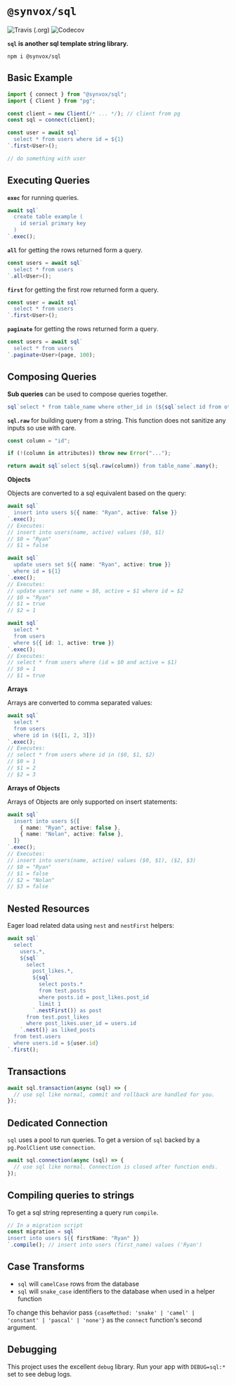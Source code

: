 # `@synvox/sql`

![Travis (.org)](https://img.shields.io/travis/synvox/sql)
![Codecov](https://img.shields.io/codecov/c/github/synvox/sql)

**`sql` is another sql template string library.**

```
npm i @synvox/sql
```

## Basic Example

```ts
import { connect } from "@synvox/sql";
import { Client } from "pg";

const client = new Client(/* ... */); // client from pg
const sql = connect(client);

const user = await sql`
  select * from users where id = ${1}
`.first<User>();

// do something with user
```

## Executing Queries

**`exec`** for running queries.

```ts
await sql`
  create table example (
    id serial primary key
  )
`.exec();
```

**`all`** for getting the rows returned form a query.

```ts
const users = await sql`
  select * from users
`.all<User>();
```

**`first`** for getting the first row returned form a query.

```ts
const user = await sql`
  select * from users
`.first<User>();
```

**`paginate`** for getting the rows returned form a query.

```ts
const users = await sql`
  select * from users
`.paginate<User>(page, 100);
```

## Composing Queries

**Sub queries** can be used to compose queries together.

```ts
sql`select * from table_name where other_id in (${sql`select id from other_table`}`);
```

**`sql.raw`** for building query from a string. This function does not sanitize any inputs so use with care.

```ts
const column = "id";

if (!(column in attributes)) throw new Error("...");

return await sql`select ${sql.raw(column)} from table_name`.many();
```

**Objects**

Objects are converted to a sql equivalent based on the query:

```ts
await sql`
  insert into users ${{ name: "Ryan", active: false }}
`.exec();
// Executes:
// insert into users(name, active) values ($0, $1)
// $0 = "Ryan"
// $1 = false
```

```ts
await sql`
  update users set ${{ name: "Ryan", active: true }}
  where id = ${1}
`.exec();
// Executes:
// update users set name = $0, active = $1 where id = $2
// $0 = "Ryan"
// $1 = true
// $2 = 1
```

```ts
await sql`
  select *
  from users
  where ${{ id: 1, active: true }}
`.exec();
// Executes:
// select * from users where (id = $0 and active = $1)
// $0 = 1
// $1 = true
```

**Arrays**

Arrays are converted to comma separated values:

```ts
await sql`
  select *
  from users
  where id in (${[1, 2, 3]})
`.exec();
// Executes:
// select * from users where id in ($0, $1, $2)
// $0 = 1
// $1 = 2
// $2 = 3
```

**Arrays of Objects**

Arrays of Objects are only supported on insert statements:

```ts
await sql`
  insert into users ${[
    { name: "Ryan", active: false },
    { name: "Nolan", active: false },
  ]}
`.exec();
// Executes:
// insert into users(name, active) values ($0, $1), ($2, $3)
// $0 = "Ryan"
// $1 = false
// $2 = "Nolan"
// $3 = false
```

## Nested Resources

Eager load related data using `nest` and `nestFirst` helpers:

```ts
await sql`
  select
    users.*,
    ${sql`
      select
        post_likes.*,
        ${sql`
          select posts.*
          from test.posts
          where posts.id = post_likes.post_id
          limit 1
        `.nestFirst()} as post
      from test.post_likes
      where post_likes.user_id = users.id
    `.nest()} as liked_posts
  from test.users
  where users.id = ${user.id}
`.first();
```

## Transactions

```ts
await sql.transaction(async (sql) => {
  // use sql like normal, commit and rollback are handled for you.
});
```

## Dedicated Connection

`sql` uses a pool to run queries. To get a version of `sql` backed by a `pg.PoolClient` use `connection`.

```ts
await sql.connection(async (sql) => {
  // use sql like normal. Connection is closed after function ends.
});
```

## Compiling queries to strings

To get a sql string representing a query run `compile`.

```ts
// In a migration script
const migration = sql`
insert into users ${{ firstName: "Ryan" }}
`.compile(); // insert into users (first_name) values ('Ryan')
```

## Case Transforms

- `sql` will `camelCase` rows from the database
- `sql` will `snake_case` identifiers to the database when used in a helper function

To change this behavior pass `{caseMethod: 'snake' | 'camel' | 'constant' | 'pascal' | 'none'}` as the `connect` function's second argument.

## Debugging

This project uses the excellent `debug` library. Run your app with `DEBUG=sql:*` set to see debug logs.
